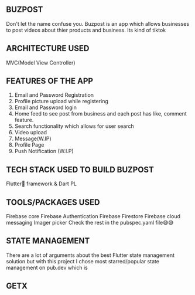 ## BUZPOST

Don't let the name confuse you. Buzpost is an app 
which allows businesses to post videos about thier products 
and business.
Its kind of tiktok 

## ARCHITECTURE USED
MVC(Model View Controller)


## FEATURES OF THE APP
1. Email and Password Registration 
2. Profile picture upload while registering
3. Email and Password login
4. Home feed to see post from business and each post has like, comment feature.
5. Search functionality which allows for user search 
5. Video upload 
6. Message(W.IP)
7. Profile Page
8. Push Notification (W.I.P)

## TECH STACK USED TO BUILD BUZPOST
Flutter💙 framework &
Dart PL


## TOOLS/PACKAGES USED 
Firebase core
Firebase Authentication 
Firebase Firestore
Firebase cloud messaging 
Imager picker
Check the rest in the pubspec.yaml file😅😅

## STATE MANAGEMENT 
There are a lot of arguments about the best Flutter 
state management solution but with this project I chose 
most starred/popular state management on pub.dev
which is 
## GETX


